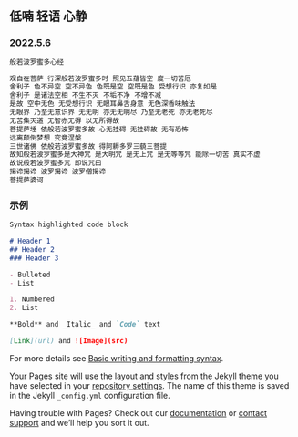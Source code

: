 ## 低喃 轻语 心静


### 2022.5.6 
```markdown
般若波罗蜜多心经

观自在菩萨 行深般若波罗蜜多时 照见五蕴皆空 度一切苦厄
舍利子 色不异空 空不异色 色既是空 空既是色 受想行识 亦复如是
舍利子 是诸法空相 不生不灭 不垢不净 不增不减
是故 空中无色 无受想行识 无眼耳鼻舌身意 无色深香味触法
无眼界 乃至无意识界 无无明 亦无无明尽 乃至无老死 亦无老死尽
无苦集灭道 无智亦无得 以无所得故
菩提萨埵 依般若波罗蜜多故 心无挂碍 无挂碍故 无有恐怖
远离颠倒梦想 究竟涅槃
三世诸佛 依般若波罗蜜多故 得阿耨多罗三藐三菩提
故知般若波罗蜜多是大神咒 是大明咒 是无上咒 是无等等咒 能除一切苦 真实不虚
故说般若波罗蜜多咒 即说咒曰
揭谛揭谛 波罗揭谛 波罗僧揭谛
菩提萨婆诃
```

### 示例
```markdown
Syntax highlighted code block

# Header 1
## Header 2
### Header 3

- Bulleted
- List

1. Numbered
2. List

**Bold** and _Italic_ and `Code` text

[Link](url) and ![Image](src)
```

For more details see [Basic writing and formatting syntax](https://docs.github.com/en/github/writing-on-github/getting-started-with-writing-and-formatting-on-github/basic-writing-and-formatting-syntax).



Your Pages site will use the layout and styles from the Jekyll theme you have selected in your [repository settings](https://github.com/imokgood/imokgood.github.io/settings/pages). The name of this theme is saved in the Jekyll `_config.yml` configuration file.



Having trouble with Pages? Check out our [documentation](https://docs.github.com/categories/github-pages-basics/) or [contact support](https://support.github.com/contact) and we’ll help you sort it out.
